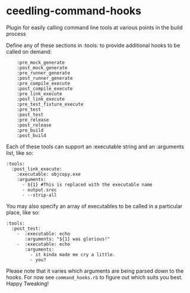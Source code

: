 # ceedling-command-hooks

Plugin for easily calling command line tools at various points in the build process

Define any of these sections in :tools: to provide additional hooks to be called on demand:

```
    :pre_mock_generate
    :post_mock_generate
    :pre_runner_generate
    :post_runner_generate
    :pre_compile_execute
    :post_compile_execute
    :pre_link_execute
    :post_link_execute
    :pre_test_fixture_execute
    :pre_test
    :post_test
    :pre_release
    :post_release
    :pre_build
    :post_build
```

Each of these tools can support an :executable string and an :arguments list, like so:

```
:tools:
  :post_link_execute:
    :executable: objcopy.exe
    :arguments:
      - ${1} #This is replaced with the executable name
      - output.srec
      - --strip-all
```

You may also specify an array of executables to be called in a particular place, like so:

```
:tools:
  :post_test:
    -  :executable: echo
       :arguments: "${1} was glorious!"
    -  :executable: echo
       :arguments:
         - it kinda made me cry a little.
         - you?
```

Please note that it varies which arguments are being parsed down to the
hooks. For now see `command_hooks.rb` to figure out which suits you best.
Happy Tweaking!
